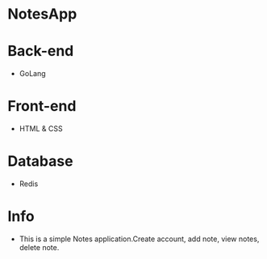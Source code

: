 # NotesApp

# Back-end

* GoLang

# Front-end

* HTML & CSS

# Database

* Redis

# Info

* This is a simple Notes application.Create account, add note, view notes, delete note.

